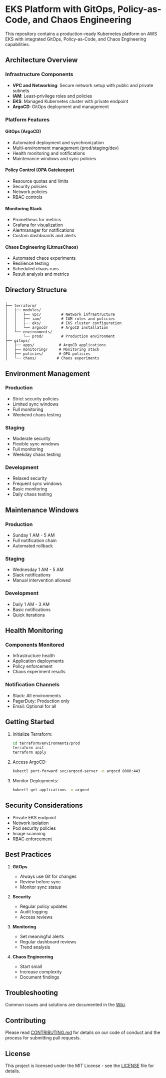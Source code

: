 # EKS Platform with GitOps, Policy-as-Code, and Chaos Engineering

This repository contains a production-ready Kubernetes platform on AWS EKS with integrated GitOps, Policy-as-Code, and Chaos Engineering capabilities.

## Architecture Overview

### Infrastructure Components
- **VPC and Networking**: Secure network setup with public and private subnets
- **IAM**: Least-privilege roles and policies
- **EKS**: Managed Kubernetes cluster with private endpoint
- **ArgoCD**: GitOps deployment and management

### Platform Features

#### GitOps (ArgoCD)
- Automated deployment and synchronization
- Multi-environment management (prod/staging/dev)
- Health monitoring and notifications
- Maintenance windows and sync policies

#### Policy Control (OPA Gatekeeper)
- Resource quotas and limits
- Security policies
- Network policies
- RBAC controls

#### Monitoring Stack
- Prometheus for metrics
- Grafana for visualization
- Alertmanager for notifications
- Custom dashboards and alerts

#### Chaos Engineering (LitmusChaos)
- Automated chaos experiments
- Resilience testing
- Scheduled chaos runs
- Result analysis and metrics

## Directory Structure
```
.
├── terraform/
│   ├── modules/
│   │   ├── vpc/         # Network infrastructure
│   │   ├── iam/         # IAM roles and policies
│   │   ├── eks/         # EKS cluster configuration
│   │   └── argocd/      # ArgoCD installation
│   └── environments/
│       └── prod/        # Production environment
├── gitops/
│   ├── apps/           # ArgoCD applications
│   ├── monitoring/     # Monitoring stack
│   ├── policies/       # OPA policies
│   └── chaos/         # Chaos experiments
```

## Environment Management

### Production
- Strict security policies
- Limited sync windows
- Full monitoring
- Weekend chaos testing

### Staging
- Moderate security
- Flexible sync windows
- Full monitoring
- Weekday chaos testing

### Development
- Relaxed security
- Frequent sync windows
- Basic monitoring
- Daily chaos testing

## Maintenance Windows

### Production
- Sunday 1 AM - 5 AM
- Full notification chain
- Automated rollback

### Staging
- Wednesday 1 AM - 5 AM
- Slack notifications
- Manual intervention allowed

### Development
- Daily 1 AM - 3 AM
- Basic notifications
- Quick iterations

## Health Monitoring

### Components Monitored
- Infrastructure health
- Application deployments
- Policy enforcement
- Chaos experiment results

### Notification Channels
- Slack: All environments
- PagerDuty: Production only
- Email: Optional for all

## Getting Started

1. Initialize Terraform:
   ```bash
   cd terraform/environments/prod
   terraform init
   terraform apply
   ```

2. Access ArgoCD:
   ```bash
   kubectl port-forward svc/argocd-server -n argocd 8080:443
   ```

3. Monitor Deployments:
   ```bash
   kubectl get applications -n argocd
   ```

## Security Considerations

- Private EKS endpoint
- Network isolation
- Pod security policies
- Image scanning
- RBAC enforcement

## Best Practices

1. **GitOps**
   - Always use Git for changes
   - Review before sync
   - Monitor sync status

2. **Security**
   - Regular policy updates
   - Audit logging
   - Access reviews

3. **Monitoring**
   - Set meaningful alerts
   - Regular dashboard reviews
   - Trend analysis

4. **Chaos Engineering**
   - Start small
   - Increase complexity
   - Document findings

## Troubleshooting

Common issues and solutions are documented in the [Wiki](wiki/).

## Contributing

Please read [CONTRIBUTING.md](CONTRIBUTING.md) for details on our code of conduct and the process for submitting pull requests.

## License

This project is licensed under the MIT License - see the [LICENSE](LICENSE) file for details.